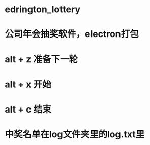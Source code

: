 # edrington_lottery
# 公司年会抽奖软件，electron打包
# alt + z 准备下一轮
# alt + x 开始
# alt + c 结束
# 中奖名单在log文件夹里的log.txt里

